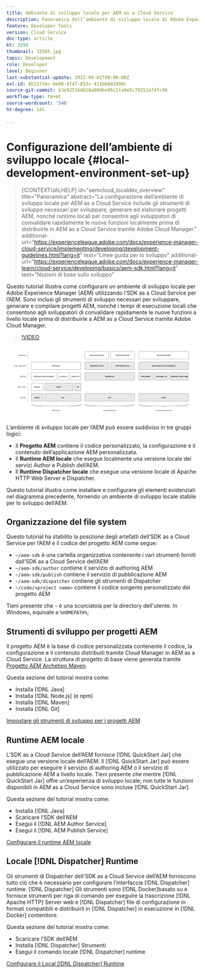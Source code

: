 ```yaml
---
title: Ambiente di sviluppo locale per AEM as a Cloud Service
description: Panoramica dell’ambiente di sviluppo locale di Adobe Experience Manager (AEM).
feature: Developer Tools
version: Cloud Service
doc-type: article
kt: 3290
thumbnail: 32565.jpg
topic: Development
role: Developer
level: Beginner
last-substantial-update: 2022-09-01T00:00:00Z
exl-id: 8b12f34c-be98-4f47-853c-411bb601990c
source-git-commit: b3e9251bdb18a008be95c1fa9e5c79252a74fc98
workflow-type: tm+mt
source-wordcount: '546'
ht-degree: 14%

---
```


# Configurazione dell’ambiente di sviluppo locale {#local-development-environment-set-up}

>[!CONTEXTUALHELP]
>id="aemcloud_localdev_overview"
>title="Panoramica"
>abstract="La configurazione dell’ambiente di sviluppo locale per AEM as a Cloud Service include gli strumenti di sviluppo necessari per sviluppare, generare ed elaborare progetti AEM, nonché runtime locali per consentire agli sviluppatori di convalidare rapidamente le nuove funzioni localmente prima di distribuirle in AEM as a Cloud Service tramite Adobe Cloud Manager."
>additional-url="https://experienceleague.adobe.com/docs/experience-manager-cloud-service/implementing/developing/development-guidelines.html?lang=it" text="Linee guida per lo sviluppo"
>additional-url="https://experienceleague.adobe.com/docs/experience-manager-learn/cloud-service/developing/basics/aem-sdk.html?lang=it" text="Nozioni di base sullo sviluppo"

Questo tutorial illustra come configurare un ambiente di sviluppo locale per Adobe Experience Manager (AEM) utilizzando l’SDK as a Cloud Service per l’AEM. Sono inclusi gli strumenti di sviluppo necessari per sviluppare, generare e compilare progetti AEM, nonché i tempi di esecuzione locali che consentono agli sviluppatori di convalidare rapidamente le nuove funzioni a livello locale prima di distribuirle a AEM as a Cloud Service tramite Adobe Cloud Manager.

>[!VIDEO](https://video.tv.adobe.com/v/32565?quality=12&learn=on)

![Stack di tecnologie per l&#39;ambiente di sviluppo locale as a Cloud Service AEM](./assets/overview/aem-sdk-technology-stack.png)

L’ambiente di sviluppo locale per l’AEM può essere suddiviso in tre gruppi logici:

+ Il __Progetto AEM__ contiene il codice personalizzato, la configurazione e il contenuto dell’applicazione AEM personalizzata.
+ Il __Runtime AEM locale__ che esegue localmente una versione locale dei servizi Author e Publish dell’AEM.
+ Il __Runtime Dispatcher locale__ che esegue una versione locale di Apache HTTP Web Server e Dispatcher.

Questo tutorial illustra come installare e configurare gli elementi evidenziati nel diagramma precedente, fornendo un ambiente di sviluppo locale stabile per lo sviluppo dell’AEM.

## Organizzazione del file system

Questo tutorial ha stabilito la posizione degli artefatti dell’SDK as a Cloud Service per l’AEM e il codice del progetto AEM come segue:

+ `~/aem-sdk` è una cartella organizzativa contenente i vari strumenti forniti dall’SDK as a Cloud Service dell’AEM
+ `~/aem-sdk/author` contiene il servizio di authoring AEM
+ `~/aem-sdk/publish` contiene il servizio di pubblicazione AEM
+ `~/aem-sdk/dispatcher` contiene gli strumenti di Dispatcher
+ `~/code/<project name>` contiene il codice sorgente personalizzato del progetto AEM

Tieni presente che `~` è una scorciatoia per la directory dell&#39;utente. In Windows, equivale a `%HOMEPATH%`;

## Strumenti di sviluppo per progetti AEM

Il progetto AEM è la base di codice personalizzata contenente il codice, la configurazione e il contenuto distribuiti tramite Cloud Manager in AEM as a Cloud Service. La struttura di progetto di base viene generata tramite [Progetto AEM Archetipo Maven](https://github.com/adobe/aem-project-archetype).

Questa sezione del tutorial mostra come:

+ Installa [!DNL Java]
+ Installa [!DNL Node.js] (e npm)
+ Installa [!DNL Maven]
+ Installa [!DNL Git]

[Impostare gli strumenti di sviluppo per i progetti AEM](./development-tools.md)

## Runtime AEM locale

L’SDK as a Cloud Service dell’AEM fornisce [!DNL QuickStart Jar] che esegue una versione locale dell’AEM. Il [!DNL QuickStart Jar] può essere utilizzato per eseguire il servizio di authoring AEM o il servizio di pubblicazione AEM a livello locale. Tieni presente che mentre [!DNL QuickStart Jar] offre un’esperienza di sviluppo locale; non tutte le funzioni disponibili in AEM as a Cloud Service sono incluse [!DNL QuickStart Jar].

Questa sezione del tutorial mostra come:

+ Installa [!DNL Java]
+ Scaricare l’SDK dell’AEM
+ Esegui il [!DNL AEM Author Service]
+ Esegui il [!DNL AEM Publish Service]

[Configurare il runtime AEM locale](./aem-runtime.md)

## Locale [!DNL Dispatcher] Runtime

Gli strumenti di Dispatcher dell’SDK as a Cloud Service dell’AEM forniscono tutto ciò che è necessario per configurare l’interfaccia [!DNL Dispatcher] runtime. [!DNL Dispatcher] Gli strumenti sono [!DNL Docker]basato su e fornisce strumenti per riga di comando per eseguire la trascrizione [!DNL Apache HTTP] Server web e [!DNL Dispatcher] file di configurazione in formati compatibili e distribuirli in [!DNL Dispatcher] in esecuzione in [!DNL Docker] contenitore.

Questa sezione del tutorial mostra come:

+ Scaricare l’SDK dell’AEM
+ Installa [!DNL Dispatcher] Strumenti
+ Esegui il comando locale [!DNL Dispatcher] runtime

[Configurare il Local [!DNL Dispatcher] Runtime](./dispatcher-tools.md)
